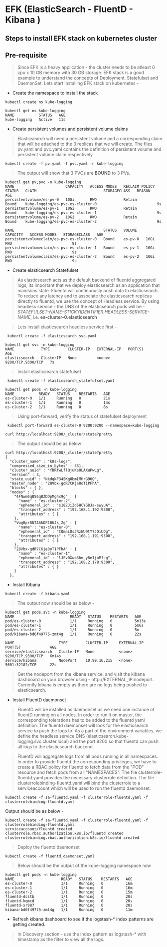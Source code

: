# EFK (ElasticSearch - FluentD - Kibana )

##  Steps to install EFK stack on kubernetes cluster

##  Pre-requisite 

> Since EFK is a heavy application - the cluster needs to be atleast 6 cpu x 10 GB memory with 30 GB storage. EFK stack is a good example to understand the concepts of Deployment, Statefulset and DaemonSet. Lets start installing EFK stack on kubernetes - 

* Create the namespace to install the stack 

` kubectl create ns kube-logging ` 

```
kubectl get ns kube-logging
NAME           STATUS   AGE
kube-logging   Active   11s
```

* Create persistent volumes and persistent volume claims

> Elasticsearch will need a persistent volume and a corresponding claim that will be attached to the 3 replicas that we will create. The files pv.yaml and pvc.yaml contains the definition of persistent volume and persistent volume claim respectively. 

` kubectl create -f pv.yaml -f pvc.yaml -n kube-logging `

> The output will show that 3 PVCs are **BOUND** to 3 PVs. 

~~~
kubectl get pv,pvc -n kube-logging 
NAME                       CAPACITY   ACCESS MODES   RECLAIM POLICY   STATUS   CLAIM                              STORAGECLASS   REASON   AGE
persistentvolume/es-pv-0   10Gi       RWO            Retain           Bound    kube-logging/es-pvc-es-cluster-0                           9s
persistentvolume/es-pv-1   10Gi       RWO            Retain           Bound    kube-logging/es-pvc-es-cluster-1                           9s
persistentvolume/es-pv-2   10Gi       RWO            Retain           Bound    kube-logging/es-pvc-es-cluster-2                           9s

NAME                                        STATUS   VOLUME    CAPACITY   ACCESS MODES   STORAGECLASS   AGE
persistentvolumeclaim/es-pvc-es-cluster-0   Bound    es-pv-0   10Gi       RWO                           9s
persistentvolumeclaim/es-pvc-es-cluster-1   Bound    es-pv-1   10Gi       RWO                           9s
persistentvolumeclaim/es-pvc-es-cluster-2   Bound    es-pv-2   10Gi       RWO                           9s

~~~

* Create elasticsearch Statefulset

> As elasticsearch acts as the default backend of fluentd aggregated logs, its important that we deploy elasticsearch as an application that maintains state. Fluentd will continuously push data to elasticsearch. To reduce any latency and to associate the elasticsearch replicas directly to fluentd, we use the concept of Headless service. By using headless service - the DNS of the elasticsearch pods will be - *STATEFULSET-NAME-STICKYIDENTIFIER.HEADLESS-SERVICE-NAME*, i.e. **es-cluster-0.elasticsearch**

> Lets install elasticsearch headless service first  - 

` kubectl create -f elasticsearch_svc.yaml`

```
kubectl get svc -n kube-logging
NAME            TYPE        CLUSTER-IP   EXTERNAL-IP   PORT(S)             AGE
elasticsearch   ClusterIP   None         <none>        9200/TCP,9300/TCP   7s
```

> Install elasticsearch statefulset

` kubectl create -f elasticsearch_statefulset.yaml`

```
kubectl get pods -n kube-logging
NAME           READY   STATUS    RESTARTS   AGE
es-cluster-0   1/1     Running   0          21s
es-cluster-1   1/1     Running   0          14s
es-cluster-2   1/1     Running   0          8s
```

> Using port-forward, verify the status of statefulset deployment

` kubectl port-forward es-cluster-0 9200:9200 --namespace=kube-logging`

` curl http://localhost:9200/_cluster/state?pretty  `

> The output should be as below

```
curl http://localhost:9200/_cluster/state?pretty
{
  "cluster_name" : "k8s-logs",
  "compressed_size_in_bytes" : 351,
  "cluster_uuid" : "fDRfwLflQjuKeOLAXuPwLg",
  "version" : 3,
  "state_uuid" : "NkdqNF34SKq0bmIMHrG96Q",
  "master_node" : "28Vbx-gdR7CKje0oT1PFhA",
  "blocks" : { },
  "nodes" : {
    "4FNwm6qBS6qBZDDpMg4x9g" : {
      "name" : "es-cluster-2",
      "ephemeral_id" : "s182JiZdSHCYG8Ja-swyuA",
      "transport_address" : "192.168.1.192:9300",
      "attributes" : { }
    },
    "VwgBprBNTA6kDP1BUJs_Zg" : {
      "name" : "es-cluster-0",
      "ephemeral_id" : "IQmaLDsJRzWU9tY7JDiUQg",
      "transport_address" : "192.168.1.191:9300",
      "attributes" : { }
    },
    "28Vbx-gdR7CKje0oT1PFhA" : {
      "name" : "es-cluster-1",
      "ephemeral_id" : "lJFv0XwaShm_y8eIjuMf-g",
      "transport_address" : "192.168.2.178:9300",
      "attributes" : { }
    }
  },
```

* Install Kibana

` kubectl create -f kibana.yaml `

> The output now should be as below - 

~~~
kubectl get pods,svc -n kube-logging 
NAME                         READY   STATUS    RESTARTS   AGE
pod/es-cluster-0             1/1     Running   0          5m13s
pod/es-cluster-1             1/1     Running   0          5m6s
pod/es-cluster-2             1/1     Running   0          5m
pod/kibana-bd6f49775-zmt4g   1/1     Running   0          22s

NAME                    TYPE        CLUSTER-IP     EXTERNAL-IP   PORT(S)             AGE
service/elasticsearch   ClusterIP   None           <none>        9200/TCP,9300/TCP   6m14s
service/kibana          NodePort    10.99.16.215   <none>        5601:32182/TCP      22s
~~~

> Get the nodeport from the kibana service, and visit the kibana dashboard on your browser using - http://EXTERNAL_IP:nodeport. Currently kibana is empty as there are no logs being pushed to elasticsearch. 

* Install FluentD daemonset 

> FluentD will be installed as daemonset as we need one instance of fluentD running on all nodes. In order to run it on master, the corresponding tolerations has to be added to the fluentd yaml definition. The fluentd daemonset will look for the elasticsearch service to push the logs to. As a part of the environment variables, we define the headless service DNS (elasticsearch.kube-logging.svc.cluster.local) and the port 9200 so that fluentd can push all logs to the elasticsearch backend. 

> FluentD will aggregate logs from all pods running in all namespaces. In order to provide fluentd the corresponding privileges, we have to create a RBAC policy for fluentd to fetch data from the "POD" resource and fetch pods from all "NAMESPACES". The file clusterrole-fluentd.yaml provides the necessary clusterrole definition. The file clusterrolebinding-fluentd.yaml will bind the clusterrole to a serviceaccount which will be used to run the fluentd daemonset. 

` kubectl create -f sa-fluentd.yaml -f clusterrole-fluentd.yaml -f clusterrolebinding-fluentd.yaml  `

Output should be as below - 

~~~
kubectl create -f sa-fluentd.yaml -f clusterrole-fluentd.yaml -f clusterrolebinding-fluentd.yaml
serviceaccount/fluentd created
clusterrole.rbac.authorization.k8s.io/fluentd created
clusterrolebinding.rbac.authorization.k8s.io/fluentd created
~~~

> Deploy the fluentd daemonset 

` kubectl create -f fluentd_daemonset.yaml `

> Below should be the output of the kube-logging namespace now 
~~~
kubectl get pods -n kube-logging
NAME                     READY   STATUS    RESTARTS   AGE
es-cluster-0             1/1     Running   0          16m
es-cluster-1             1/1     Running   0          16m
es-cluster-2             1/1     Running   0          15m
fluentd-dcstb            1/1     Running   0          20s
fluentd-kqmcd            1/1     Running   0          20s
fluentd-xr987            1/1     Running   0          20s
kibana-bd6f49775-zmt4g   1/1     Running   0          11m
~~~


* Refresh kibana dashboard to see if the logstash-* index patterns are getting created. 

> In Discovery section - use the index pattern as logstash-* with timestamp as the filter to view all the logs. 














